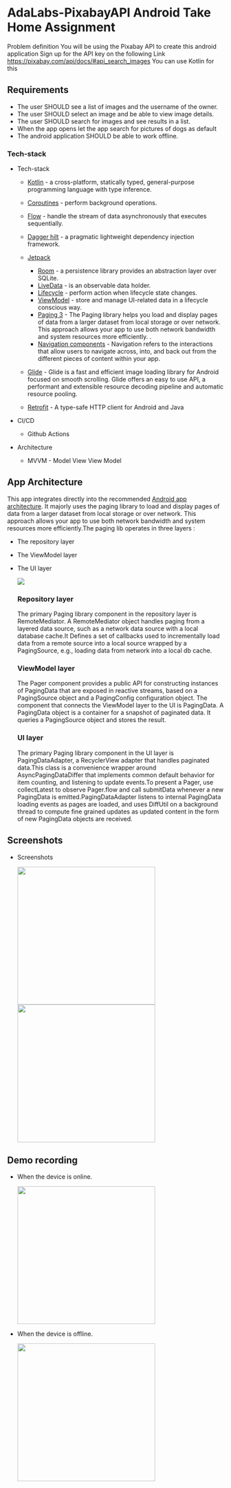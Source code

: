 AdaLabs-PixabayAPI Android Take Home Assignment
==============

Problem definition
You will be using the Pixabay API to  create this android application
Sign up for the API key  on the following Link https://pixabay.com/api/docs/#api_search_images
You can use Kotlin for this

Requirements
----

* The user SHOULD see a list of images and the username of the owner.
* The user SHOULD select an image and be able to view image details.
* The user SHOULD search for images and see results in a list.
* When the app opens let the app search for pictures of dogs as default
* The android application SHOULD be able to work offline.


### Tech-stack

* Tech-stack
    * [Kotlin](https://kotlinlang.org/) - a cross-platform, statically typed, general-purpose programming language with type inference.
    * [Coroutines](https://kotlinlang.org/docs/reference/coroutines-overview.html) - perform background operations.
    * [Flow](https://kotlinlang.org/docs/reference/coroutines/flow.html) - handle the stream of data asynchronously that executes sequentially.
    * [Dagger hilt](https://dagger.dev/hilt/) - a pragmatic lightweight dependency injection framework.
    * [Jetpack](https://developer.android.com/jetpack)
        * [Room](https://developer.android.com/topic/libraries/architecture/room) - a persistence library provides an abstraction layer over SQLite.
        * [LiveData](https://developer.android.com/topic/libraries/architecture/livedata) - is an observable data holder.
        * [Lifecycle](https://developer.android.com/topic/libraries/architecture/lifecycle) - perform action when lifecycle state changes.
        * [ViewModel](https://developer.android.com/topic/libraries/architecture/viewmodel) - store and manage UI-related data in a lifecycle conscious way.
        * [Paging 3](https://developer.android.com/topic/libraries/architecture/paging/v3-overview) - The Paging library helps you load and display pages of data from a larger dataset from local storage or over network. This approach allows your app to use both network bandwidth and system resources more efficiently. .
        * [Navigation components](https://developer.android.com/guide/navigation/navigation-getting-started) - Navigation refers to the interactions that allow users to navigate across, into, and back out from the different pieces of content within your app.

    * [Glide](https://bumptech.github.io/glide/) - Glide is a fast and efficient image loading library for Android focused on smooth scrolling. Glide offers an easy to use API, a performant and extensible resource decoding pipeline and automatic resource pooling.
    * [Retrofit](https://square.github.io/retrofit/) - A type-safe HTTP client for Android and Java

    
* CI/CD
    * Github Actions

* Architecture
    * MVVM - Model View View Model

## App Architecture
   This app integrates directly into the recommended [Android app architecture](https://developer.android.com/jetpack/guide). It majorly uses the paging library to load and display pages of data from a larger dataset from local storage or over network. This approach allows your app to use both network bandwidth and system resources more efficiently.The paging lib operates in three layers :
   
   - The repository layer
   - The ViewModel layer
   - The UI layer

     <img src="https://developer.android.com/topic/libraries/architecture/images/paging3-library-architecture.svg" />
      
      ### Repository layer

      The primary Paging library component in the repository layer is RemoteMediator. A RemoteMediator object handles paging from a layered data source, such as a network data source with a local database cache.It Defines a set of callbacks used to incrementally load data from a remote source into a local source wrapped by a PagingSource, e.g., loading data from network into a local db cache.
      
      ### ViewModel layer
      The Pager component provides a public API for constructing instances of PagingData that are exposed in reactive streams, based on a PagingSource object and a PagingConfig configuration object. The component that connects the ViewModel layer to the UI is PagingData. A PagingData object is a container for a snapshot of paginated data. It queries a PagingSource object and stores the result.
      
      ### UI layer
      
      The primary Paging library component in the UI layer is PagingDataAdapter, a RecyclerView adapter that handles paginated data.This class is a convenience wrapper around AsyncPagingDataDiffer that implements common default behavior for item counting, and listening to update events.To present a Pager, use collectLatest to observe Pager.flow and call submitData whenever a new PagingData is emitted.PagingDataAdapter listens to internal PagingData loading events as pages are loaded, and uses DiffUtil on a background thread to compute fine grained updates as updated content in the form of new PagingData objects are received.



## Screenshots

   * Screenshots
    
     <img src="https://github.com/Carrieukie/AdaLabs-PixabayAPI/blob/dev/assets/screenshot2.jpg" width="320"/>
     
     
     <img src="https://github.com/Carrieukie/AdaLabs-PixabayAPI/blob/dev/assets/screenshot1.jpg" width="320"/>
     
## Demo recording

   * When the device is online.
 
        <img src="https://github.com/Carrieukie/AdaLabs-PixabayAPI/blob/dev/assets/online.gif" width="320"/>
     
   * When the device is offline.
   
        <img src="https://github.com/Carrieukie/AdaLabs-PixabayAPI/blob/dev/assets/offline.gif" width="320"/>
        

    
